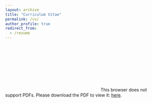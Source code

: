 ```yaml
---
layout: archive
title: "Curriculum Vitae"
permalink: /cv/
author_profile: true
redirect_from:
  - /resume
---
```


<object data="https://dgaozhao.github.io/files/Gaozhao%20Vita.pdf" type="application/pdf" width="100%" height="100%">
    <embed src="https://dgaozhao.github.io/files/Gaozhao%20Vitae.pdf">
        This browser does not support PDFs. Please download the PDF to view it: <a href="https://github.com/dgaozhao/dgaozhao.github.io/raw/master/files/Gaozhao%20Vitae.pdf" target="_blank"><u>here</u></a>.
        </embed>
</object>
